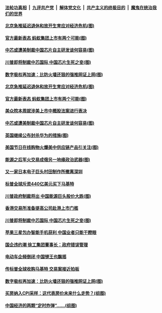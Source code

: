 

####  [法轮功真相](../../../../basic/blob/master/README.md?t=12020401) &nbsp;|&nbsp; [九评共产党](../../../../9ping.md/blob/master/README.md?t=12020401) &nbsp;|&nbsp; [解体党文化](../../../../jtdwh.md/blob/master/README.md?t=12020401)  &nbsp;|&nbsp; [共产主义的终极目的](../../../../gczydzjmd.md/blob/master/README.md?t=12020401) &nbsp;|&nbsp; [魔鬼在统治我们的世界](../../../../mgztzwmdsj.md/blob/master/README.md?t=12020401) 

#### [北京急推延迟退休和放开生育应对经济危机(图)](../pages/p5/954361.md?t=12020401) 

#### [官方最新表态 蚂蚁集团上市有两个可能(图)](../pages/p5/954355.md?t=12020401) 

#### [中芯或遭美制裁中国芯片自主研发谈何容易(图)](../pages/p5/954305.md?t=12020401) 


#### [川普即将制裁中芯国际 中国芯片生死之变(图)](../pages/p5/954247.md?t=12020401) 

#### [数字极权再加速：比防火墙还狠的强推网证上网(图)](../pages/p5/954181.md?t=12020401) 

#### [北京急推延迟退休和放开生育应对经济危机(图)](../pages/p5/954361.md?t=12020401) 

#### [官方最新表态 蚂蚁集团上市有两个可能(图)](../pages/p5/954355.md?t=12020401) 

#### [美众院本周就涉美上市中概股法案进行表决](../pages/p5/954351.md?t=12020401) 

#### [中芯或遭美制裁中国芯片自主研发谈何容易(图)](../pages/p5/954305.md?t=12020401) 

#### [英国继续公布封杀华为的措施(图)](../pages/p5/954298.md?t=12020401) 

#### [美国节日在线购物火爆美中供应链产品引关注(图)](../pages/p5/954292.md?t=12020401) 

#### [能源之后军火交易成俄另一地缘政治武器(图)](../pages/p5/954290.md?t=12020401) 


#### [又一家日本电子巨头村田制作所撤离深圳](../pages/p5/954264.md?t=12020401) 

#### [标普全球斥资440亿美元买下马基特](../pages/p5/954259.md?t=12020401) 

#### [川普政府制裁将出 中国能源巨头股价大跌(图)](../pages/p5/954255.md?t=12020401) 

#### [香港交易所准备提高公司赴港上市门槛](../pages/p5/954249.md?t=12020401) 

#### [川普即将制裁中芯国际 中国芯片生死之变(图)](../pages/p5/954247.md?t=12020401) 

#### [苹果三星包办智能手机获利 中国业者只能干瞪眼](../pages/p5/954241.md?t=12020401) 

#### [国企违约潮 徐工集团董事长：政府错误管理](../pages/p5/954238.md?t=12020401) 

#### [电动车企频倒闭 中国锂王也飘摇](../pages/p5/954234.md?t=12020401) 

#### [传标普全球收购马基特 交易案接近拍板](../pages/p5/954228.md?t=12020401) 

#### [数字极权再加速：比防火墙还狠的强推网证上网(图)](../pages/p5/954181.md?t=12020401) 

#### [买房纳入CPI采样：这代表房价未来什么走势？(组图)](../pages/p5/954175.md?t=12020401) 

#### [中国经济的两颗“定时炸弹”……(组图)](../pages/p5/954178.md?t=12020401) 

